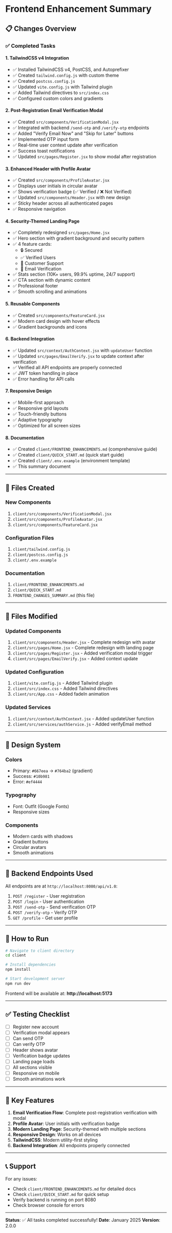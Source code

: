 # Frontend Enhancement Summary

## 📋 Changes Overview

### ✅ Completed Tasks

#### 1. TailwindCSS v4 Integration
- ✅ Installed TailwindCSS v4, PostCSS, and Autoprefixer
- ✅ Created `tailwind.config.js` with custom theme
- ✅ Created `postcss.config.js`
- ✅ Updated `vite.config.js` with Tailwind plugin
- ✅ Added Tailwind directives to `src/index.css`
- ✅ Configured custom colors and gradients

#### 2. Post-Registration Email Verification Modal
- ✅ Created `src/components/VerificationModal.jsx`
- ✅ Integrated with backend `/send-otp` and `/verify-otp` endpoints
- ✅ Added "Verify Email Now" and "Skip for Later" buttons
- ✅ Implemented OTP input form
- ✅ Real-time user context update after verification
- ✅ Success toast notifications
- ✅ Updated `src/pages/Register.jsx` to show modal after registration

#### 3. Enhanced Header with Profile Avatar
- ✅ Created `src/components/ProfileAvatar.jsx`
- ✅ Displays user initials in circular avatar
- ✅ Shows verification badge (✅ Verified / ❌ Not Verified)
- ✅ Updated `src/components/Header.jsx` with new design
- ✅ Sticky header across all authenticated pages
- ✅ Responsive navigation

#### 4. Security-Themed Landing Page
- ✅ Completely redesigned `src/pages/Home.jsx`
- ✅ Hero section with gradient background and security pattern
- ✅ 4 feature cards:
  - 🔒 Secured
  - ✅ Verified Users
  - 💬 Customer Support
  - 📧 Email Verification
- ✅ Stats section (10K+ users, 99.9% uptime, 24/7 support)
- ✅ CTA section with dynamic content
- ✅ Professional footer
- ✅ Smooth scrolling and animations

#### 5. Reusable Components
- ✅ Created `src/components/FeatureCard.jsx`
- ✅ Modern card design with hover effects
- ✅ Gradient backgrounds and icons

#### 6. Backend Integration
- ✅ Updated `src/context/AuthContext.jsx` with `updateUser` function
- ✅ Updated `src/pages/EmailVerify.jsx` to update context after verification
- ✅ Verified all API endpoints are properly connected
- ✅ JWT token handling in place
- ✅ Error handling for API calls

#### 7. Responsive Design
- ✅ Mobile-first approach
- ✅ Responsive grid layouts
- ✅ Touch-friendly buttons
- ✅ Adaptive typography
- ✅ Optimized for all screen sizes

#### 8. Documentation
- ✅ Created `client/FRONTEND_ENHANCEMENTS.md` (comprehensive guide)
- ✅ Created `client/QUICK_START.md` (quick start guide)
- ✅ Created `client/.env.example` (environment template)
- ✅ This summary document

---

## 📁 Files Created

### New Components
1. `client/src/components/VerificationModal.jsx`
2. `client/src/components/ProfileAvatar.jsx`
3. `client/src/components/FeatureCard.jsx`

### Configuration Files
1. `client/tailwind.config.js`
2. `client/postcss.config.js`
3. `client/.env.example`

### Documentation
1. `client/FRONTEND_ENHANCEMENTS.md`
2. `client/QUICK_START.md`
3. `FRONTEND_CHANGES_SUMMARY.md` (this file)

---

## 📝 Files Modified

### Updated Components
1. `client/src/components/Header.jsx` - Complete redesign with avatar
2. `client/src/pages/Home.jsx` - Complete redesign with landing page
3. `client/src/pages/Register.jsx` - Added verification modal trigger
4. `client/src/pages/EmailVerify.jsx` - Added context update

### Updated Configuration
1. `client/vite.config.js` - Added Tailwind plugin
2. `client/src/index.css` - Added Tailwind directives
3. `client/src/App.css` - Added fadeIn animation

### Updated Services
1. `client/src/context/AuthContext.jsx` - Added updateUser function
2. `client/src/services/authService.js` - Added verifyEmail method

---

## 🎨 Design System

### Colors
- Primary: `#667eea` → `#764ba2` (gradient)
- Success: `#10b981`
- Error: `#ef4444`

### Typography
- Font: Outfit (Google Fonts)
- Responsive sizes

### Components
- Modern cards with shadows
- Gradient buttons
- Circular avatars
- Smooth animations

---

## 🔗 Backend Endpoints Used

All endpoints are at `http://localhost:8080/api/v1.0`:

1. `POST /register` - User registration
2. `POST /login` - User authentication
3. `POST /send-otp` - Send verification OTP
4. `POST /verify-otp` - Verify OTP
5. `GET /profile` - Get user profile

---

## 🚀 How to Run

```bash
# Navigate to client directory
cd client

# Install dependencies
npm install

# Start development server
npm run dev
```

Frontend will be available at: **http://localhost:5173**

---

## ✅ Testing Checklist

- [ ] Register new account
- [ ] Verification modal appears
- [ ] Can send OTP
- [ ] Can verify OTP
- [ ] Header shows avatar
- [ ] Verification badge updates
- [ ] Landing page loads
- [ ] All sections visible
- [ ] Responsive on mobile
- [ ] Smooth animations work

---

## 🎯 Key Features

1. **Email Verification Flow**: Complete post-registration verification with modal
2. **Profile Avatar**: User initials with verification badge
3. **Modern Landing Page**: Security-themed with multiple sections
4. **Responsive Design**: Works on all devices
5. **TailwindCSS**: Modern utility-first styling
6. **Backend Integration**: All endpoints properly connected

---

## 📞 Support

For any issues:
- Check `client/FRONTEND_ENHANCEMENTS.md` for detailed docs
- Check `client/QUICK_START.md` for quick setup
- Verify backend is running on port 8080
- Check browser console for errors

---

**Status**: ✅ All tasks completed successfully!
**Date**: January 2025
**Version**: 2.0.0